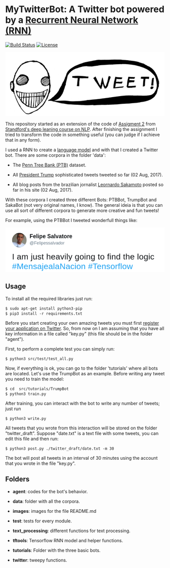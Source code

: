 # MyTwitterBot: A Twitter bot powered by a [Recurrent Neural Network (RNN)](http://karpathy.github.io/2015/05/21/rnn-effectiveness/) 

[![Build Status](https://travis-ci.org/felipessalvatore/MyTwitterBot.svg?branch=master)](https://travis-ci.org/felipessalvatore/MyTwitterBot)
[![License](https://img.shields.io/github/license/mashape/apistatus.svg?maxAge=2592000)](https://github.com/felipessalvatore/RrrExample/blob/master/LICENSE)


![alt text](/src/images/robotSmall.png "Robot")

This repository started as an extension of the code of [Assigment 2](http://cs224d.stanford.edu/assignment2/index.html) from [Standford's deep leaning course on NLP](https://www.youtube.com/playlist?list=PL3FW7Lu3i5Jsnh1rnUwq_TcylNr7EkRe6). After finishing the assignment I tried to transform the code in something useful (you can judge if I achieve that in any form).

I used a RNN to create a [language model](http://www.fit.vutbr.cz/research/groups/speech/publi/2010/mikolov_interspeech2010_IS100722.pdf) and with that I created a Twitter bot. There are some corpora in the folder 'data':

- The [Penn Tree Bank (PTB)](https://catalog.ldc.upenn.edu/ldc99t42) dataset.

- All [President Trump](http://www.trumptwitterarchive.com/) sophisticated tweets tweeted so far (02 Aug, 2017). 

- All blog posts from the brazilian jornalist [Leornardo Sakamoto](https://blogdosakamoto.blogosfera.uol.com.br/) posted so far in his site (02 Aug, 2017).

With these corpora I created three different Bots: PTBBot, TrumpBot and SakaBot (not very original names, I know). The general ideia is that you can use all sort of different corpora to generate more creative and fun tweets!

For example, using the PTBBot I tweeted wonderfull things like:

![alt text](/src/images/example.png "example")

## Usage

To install all the required libraries just run:

```
$ sudo apt-get install python3-pip
$ pip3 install -r requirements.txt

```

Before you start creating your own amazing tweets you must first [register your application on Twitter](https://www.youtube.com/watch?v=M7MqML2ZVOY). So, from now on I am assuming that you have all key information in a file called "key.py" (this file should be in the folder "agent").

First, to perform a complete test you can simply run:

```
$ python3 src/test/test_all.py

```

Now, if everything is ok, you can go to the folder 'tutorials' where all bots are located. Let's use the TrumpBot as an example. Before writing any
tweet you need to train the model:

```
$ cd  src/tutorials/TrumpBot
$ python3 train.py

```
After training, you can interact with the bot to write any number of tweets; just run

```
$ python3 write.py

```
All tweets that you wrote from this interaction will be stored on the folder "twitter_draft". Suppose "date.txt" is a text file with some tweets, you can edit this file and then run:

```
$ python3 post.py ./twitter_draft/date.txt -m 30

```
The bot will post all tweets in an interval of 30 minutes using the account that you wrote in the file "key.py". 


## Folders

- **agent**: codes for the bot's behavior.

- **data**: folder with all the corpora.

- **images**: images for the file README.md

- **test**: tests for every module. 

- **text_processing**: different functions for text processing.

- **tftools**: Tensorflow RNN model and helper functions. 

- **tutorials**: Folder with the three basic bots.

- **twitter**: tweepy functions.
